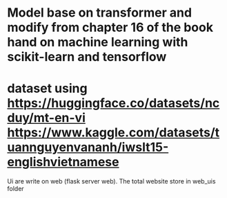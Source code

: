# Model base on transformer and modify from chapter 16 of the book hand on machine learning with scikit-learn and tensorflow


# dataset using https://huggingface.co/datasets/ncduy/mt-en-vi https://www.kaggle.com/datasets/tuannguyenvananh/iwslt15-englishvietnamese

Ui are write on web (flask server web). The total website store in web_uis folder
